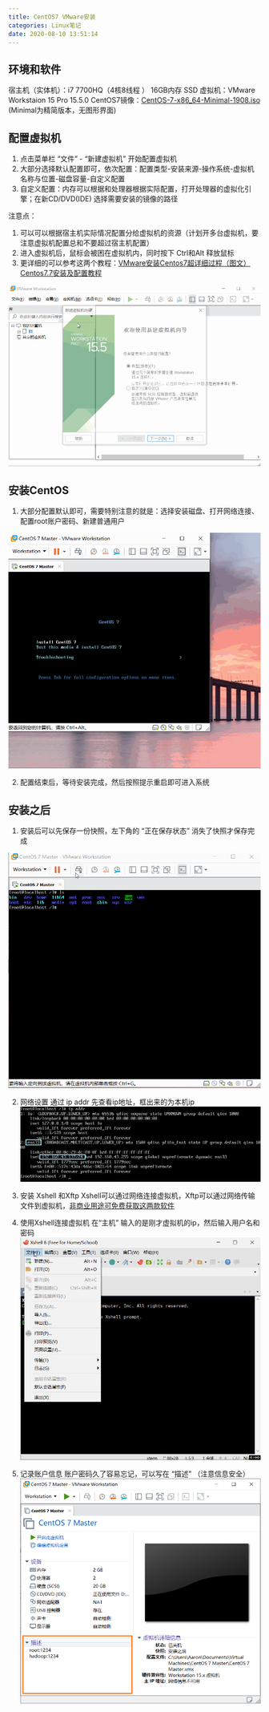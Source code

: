 ```yaml
---
title: CentOS7 VMware安装
categories: Linux笔记
date: 2020-08-10 13:51:14
---
```

## 环境和软件
宿主机（实体机）：i7 7700HQ（4核8线程 ） 16GB内存 SSD
虚拟机：VMware Workstaion 15 Pro 15.5.0
CentOS7镜像：[CentOS-7-x86_64-Minimal-1908.iso](http://mirrors.oit.uci.edu/centos/7.7.1908/isos/x86_64/CentOS-7-x86_64-Minimal-1908.iso) (Minimal为精简版本，无图形界面)

## 配置虚拟机
1. 点击菜单栏 “文件” - “新建虚拟机” 开始配置虚拟机
2. 大部分选择默认配置即可，依次配置：配置类型-安装来源-操作系统-虚拟机名称与位置-磁盘容量-自定义配置
3. 自定义配置：内存可以根据和处理器根据实际配置，打开处理器的虚拟化引擎；在新CD/DVD(IDE) 选择需要安装的镜像的路径


注意点：
1. 可以可以根据宿主机实际情况配置分给虚拟机的资源（计划开多台虚拟机，要注意虚拟机配置总和不要超过宿主机配置）
2. 进入虚拟机后，鼠标会被困在虚拟机内，同时按下 Ctrl和Alt 释放鼠标
3. 更详细的可以参考这两个教程：[VMware安装Centos7超详细过程（图文）](https://blog.csdn.net/babyxue/article/details/80970526) [Centos7.7安装及配置教程](https://juejin.im/post/6844904101583519752)

![配置虚拟机](linux-centos7/01.gif)

## 安装CentOS
1. 大部分配置默认即可，需要特别注意的就是：选择安装磁盘、打开网络连接、配置root账户密码、新建普通用户

![安装CentOS](linux-centos7/02.gif)

2. 配置结束后，等待安装完成，然后按照提示重启即可进入系统

## 安装之后
1. 安装后可以先保存一份快照，左下角的 “正在保存状态” 消失了快照才保存完成

![保存快照](linux-centos7/03.gif)

2. 网络设置
通过 ip addr 先查看ip地址，框出来的为本机ip
![查看ip](linux-centos7/04.png)

3. 安装 Xshell 和Xftp
Xshell可以通过网络连接虚拟机，Xftp可以通过网络传输文件到虚拟机，[非商业用途可免费获取这两款软件](https://www.netsarang.com/zh/free-for-home-school/)

4. 使用Xshell连接虚拟机
在“主机” 输入的是刚才虚拟机的ip，然后输入用户名和密码
![使用Xshell连接虚拟机](linux-centos7/05.gif)

5. 记录账户信息
账户密码久了容易忘记，可以写在 “描述” （注意信息安全）
![记录账户信息](linux-centos7/06.png)
